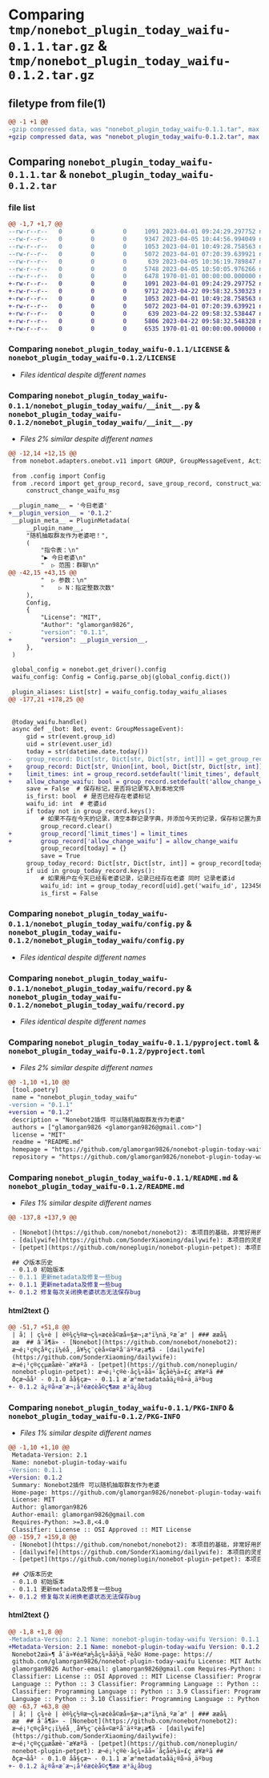 # Comparing `tmp/nonebot_plugin_today_waifu-0.1.1.tar.gz` & `tmp/nonebot_plugin_today_waifu-0.1.2.tar.gz`

## filetype from file(1)

```diff
@@ -1 +1 @@
-gzip compressed data, was "nonebot_plugin_today_waifu-0.1.1.tar", max compression
+gzip compressed data, was "nonebot_plugin_today_waifu-0.1.2.tar", max compression
```

## Comparing `nonebot_plugin_today_waifu-0.1.1.tar` & `nonebot_plugin_today_waifu-0.1.2.tar`

### file list

```diff
@@ -1,7 +1,7 @@
--rw-r--r--   0        0        0     1091 2023-04-01 09:24:29.297752 nonebot_plugin_today_waifu-0.1.1/LICENSE
--rw-r--r--   0        0        0     9347 2023-04-05 10:44:56.994049 nonebot_plugin_today_waifu-0.1.1/nonebot_plugin_today_waifu/__init__.py
--rw-r--r--   0        0        0     1053 2023-04-01 10:49:28.758563 nonebot_plugin_today_waifu-0.1.1/nonebot_plugin_today_waifu/config.py
--rw-r--r--   0        0        0     5072 2023-04-01 07:20:39.639921 nonebot_plugin_today_waifu-0.1.1/nonebot_plugin_today_waifu/record.py
--rw-r--r--   0        0        0      639 2023-04-05 10:36:19.789847 nonebot_plugin_today_waifu-0.1.1/pyproject.toml
--rw-r--r--   0        0        0     5748 2023-04-05 10:50:05.976266 nonebot_plugin_today_waifu-0.1.1/README.md
--rw-r--r--   0        0        0     6478 1970-01-01 00:00:00.000000 nonebot_plugin_today_waifu-0.1.1/PKG-INFO
+-rw-r--r--   0        0        0     1091 2023-04-01 09:24:29.297752 nonebot_plugin_today_waifu-0.1.2/LICENSE
+-rw-r--r--   0        0        0     9712 2023-04-22 09:58:32.530323 nonebot_plugin_today_waifu-0.1.2/nonebot_plugin_today_waifu/__init__.py
+-rw-r--r--   0        0        0     1053 2023-04-01 10:49:28.758563 nonebot_plugin_today_waifu-0.1.2/nonebot_plugin_today_waifu/config.py
+-rw-r--r--   0        0        0     5072 2023-04-01 07:20:39.639921 nonebot_plugin_today_waifu-0.1.2/nonebot_plugin_today_waifu/record.py
+-rw-r--r--   0        0        0      639 2023-04-22 09:58:32.538447 nonebot_plugin_today_waifu-0.1.2/pyproject.toml
+-rw-r--r--   0        0        0     5806 2023-04-22 09:58:32.548328 nonebot_plugin_today_waifu-0.1.2/README.md
+-rw-r--r--   0        0        0     6535 1970-01-01 00:00:00.000000 nonebot_plugin_today_waifu-0.1.2/PKG-INFO
```

### Comparing `nonebot_plugin_today_waifu-0.1.1/LICENSE` & `nonebot_plugin_today_waifu-0.1.2/LICENSE`

 * *Files identical despite different names*

### Comparing `nonebot_plugin_today_waifu-0.1.1/nonebot_plugin_today_waifu/__init__.py` & `nonebot_plugin_today_waifu-0.1.2/nonebot_plugin_today_waifu/__init__.py`

 * *Files 2% similar despite different names*

```diff
@@ -12,14 +12,15 @@
 from nonebot.adapters.onebot.v11 import GROUP, GroupMessageEvent, ActionFailed, Message
 
 from .config import Config
 from .record import get_group_record, save_group_record, construct_waifu_msg, clear_group_record, \
     construct_change_waifu_msg
 
 __plugin_name__ = '今日老婆'
+__plugin_version__ = '0.1.2'
 __plugin_meta__ = PluginMetadata(
     __plugin_name__,
     "随机抽取群友作为老婆吧！",
     (
         "指令表：\n"
         "▶ 今日老婆\n"
         "  ▷ 范围：群聊\n"
@@ -42,15 +43,15 @@
         "  ▷ 参数：\n"
         "    ▷ N：指定整数次数"
     ),
     Config,
     {
         "License": "MIT",
         "Author": "glamorgan9826",
-        "version": "0.1.1",
+        "version": __plugin_version__,
     },
 )
 
 global_config = nonebot.get_driver().config
 waifu_config: Config = Config.parse_obj(global_config.dict())
 
 plugin_aliases: List[str] = waifu_config.today_waifu_aliases
@@ -177,21 +178,25 @@
 
 
 @today_waifu.handle()
 async def _(bot: Bot, event: GroupMessageEvent):
     gid = str(event.group_id)
     uid = str(event.user_id)
     today = str(datetime.date.today())
-    group_record: Dict[str, Dict[str, Dict[str, int]]] = get_group_record(gid)  # 获取本群记录字典
+    group_record: Dict[str, Union[int, bool, Dict[str, Dict[str, int]]]] = get_group_record(gid)  # 获取本群记录字典
+    limit_times: int = group_record.setdefault('limit_times', default_limit_times)
+    allow_change_waifu: bool = group_record.setdefault('allow_change_waifu', default_allow_change_waifu)
     save = False  # 保存标记，是否将记录写入到本地文件
     is_first: bool  # 是否已经存在老婆标记
     waifu_id: int  # 老婆id
     if today not in group_record.keys():
         # 如果不存在今天的记录，清空本群记录字典，并添加今天的记录，保存标记置为真
         group_record.clear()
+        group_record['limit_times'] = limit_times
+        group_record['allow_change_waifu'] = allow_change_waifu
         group_record[today] = {}
         save = True
     group_today_record: Dict[str, Dict[str, int]] = group_record[today]  # 获取本群今日字典
     if uid in group_today_record.keys():
         # 如果用户在今天已经有老婆记录，记录已经存在老婆 同时 记录老婆id
         waifu_id: int = group_today_record[uid].get('waifu_id', 1234567)
         is_first = False
```

### Comparing `nonebot_plugin_today_waifu-0.1.1/nonebot_plugin_today_waifu/config.py` & `nonebot_plugin_today_waifu-0.1.2/nonebot_plugin_today_waifu/config.py`

 * *Files identical despite different names*

### Comparing `nonebot_plugin_today_waifu-0.1.1/nonebot_plugin_today_waifu/record.py` & `nonebot_plugin_today_waifu-0.1.2/nonebot_plugin_today_waifu/record.py`

 * *Files identical despite different names*

### Comparing `nonebot_plugin_today_waifu-0.1.1/pyproject.toml` & `nonebot_plugin_today_waifu-0.1.2/pyproject.toml`

 * *Files 2% similar despite different names*

```diff
@@ -1,10 +1,10 @@
 [tool.poetry]
 name = "nonebot_plugin_today_waifu"
-version = "0.1.1"
+version = "0.1.2"
 description = "Nonebot2插件 可以随机抽取群友作为老婆"
 authors = ["glamorgan9826 <glamorgan9826@gmail.com>"]
 license = "MIT"
 readme = "README.md"
 homepage = "https://github.com/glamorgan9826/nonebot-plugin-today-waifu"
 repository = "https://github.com/glamorgan9826/nonebot-plugin-today-waifu"
```

### Comparing `nonebot_plugin_today_waifu-0.1.1/README.md` & `nonebot_plugin_today_waifu-0.1.2/README.md`

 * *Files 1% similar despite different names*

```diff
@@ -137,8 +137,9 @@
 
 - [Nonebot](https://github.com/nonebot/nonebot2): 本项目的基础，非常好用的聊天机器人框架。
 - [dailywife](https://github.com/SonderXiaoming/dailywife): 本项目的灵感及思路来源。
 - [petpet](https://github.com/noneplugin/nonebot-plugin-petpet): 本项目获取群友头像的功能代码来源。
 
 ## 📋版本历史
 - 0.1.0 初始版本
-- 0.1.1 更新metadata及修复一些bug
+- 0.1.1 更新metadata及修复一些bug
+- 0.1.2 修复每次关闭换老婆状态无法保存bug
```

#### html2text {}

```diff
@@ -51,7 +51,8 @@
 | å¦ | ç¾¤è | è®¾ç½®æ¬ç¾¤æ¢èå©æå¤§æ¬¡æ°ï¼nä¸ºæ´æ° | ### ææå¾
 ææ  ## â¨å¶ä» - [Nonebot](https://github.com/nonebot/nonebot2):
 æ¬é¡¹ç®çåºç¡ï¼éå¸¸å¥½ç¨çèå¤©æºå¨äººæ¡æ¶ã - [dailywife]
 (https://github.com/SonderXiaoming/dailywife):
 æ¬é¡¹ç®ççµæåæè·¯æ¥æºã - [petpet](https://github.com/noneplugin/
 nonebot-plugin-petpet): æ¬é¡¹ç®è·åç¾¤åå¤´åçåè½ä»£ç æ¥æºã ##
 ðçæ¬åå² - 0.1.0 åå§çæ¬ - 0.1.1 æ´æ°metadataåä¿®å¤ä¸äºbug
+- 0.1.2 ä¿®å¤æ¯æ¬¡å³é­æ¢èå©ç¶ææ æ³ä¿å­bug
```

### Comparing `nonebot_plugin_today_waifu-0.1.1/PKG-INFO` & `nonebot_plugin_today_waifu-0.1.2/PKG-INFO`

 * *Files 1% similar despite different names*

```diff
@@ -1,10 +1,10 @@
 Metadata-Version: 2.1
 Name: nonebot-plugin-today-waifu
-Version: 0.1.1
+Version: 0.1.2
 Summary: Nonebot2插件 可以随机抽取群友作为老婆
 Home-page: https://github.com/glamorgan9826/nonebot-plugin-today-waifu
 License: MIT
 Author: glamorgan9826
 Author-email: glamorgan9826@gmail.com
 Requires-Python: >=3.8,<4.0
 Classifier: License :: OSI Approved :: MIT License
@@ -159,7 +159,8 @@
 - [Nonebot](https://github.com/nonebot/nonebot2): 本项目的基础，非常好用的聊天机器人框架。
 - [dailywife](https://github.com/SonderXiaoming/dailywife): 本项目的灵感及思路来源。
 - [petpet](https://github.com/noneplugin/nonebot-plugin-petpet): 本项目获取群友头像的功能代码来源。
 
 ## 📋版本历史
 - 0.1.0 初始版本
 - 0.1.1 更新metadata及修复一些bug
+- 0.1.2 修复每次关闭换老婆状态无法保存bug
```

#### html2text {}

```diff
@@ -1,8 +1,8 @@
-Metadata-Version: 2.1 Name: nonebot-plugin-today-waifu Version: 0.1.1 Summary:
+Metadata-Version: 2.1 Name: nonebot-plugin-today-waifu Version: 0.1.2 Summary:
 Nonebot2æä»¶ å¯ä»¥éæºæ½åç¾¤åä½ä¸ºèå© Home-page: https://
 github.com/glamorgan9826/nonebot-plugin-today-waifu License: MIT Author:
 glamorgan9826 Author-email: glamorgan9826@gmail.com Requires-Python: >=3.8,<4.0
 Classifier: License :: OSI Approved :: MIT License Classifier: Programming
 Language :: Python :: 3 Classifier: Programming Language :: Python :: 3.8
 Classifier: Programming Language :: Python :: 3.9 Classifier: Programming
 Language :: Python :: 3.10 Classifier: Programming Language :: Python :: 3.11
@@ -63,7 +63,8 @@
 | å¦ | ç¾¤è | è®¾ç½®æ¬ç¾¤æ¢èå©æå¤§æ¬¡æ°ï¼nä¸ºæ´æ° | ### ææå¾
 ææ  ## â¨å¶ä» - [Nonebot](https://github.com/nonebot/nonebot2):
 æ¬é¡¹ç®çåºç¡ï¼éå¸¸å¥½ç¨çèå¤©æºå¨äººæ¡æ¶ã - [dailywife]
 (https://github.com/SonderXiaoming/dailywife):
 æ¬é¡¹ç®ççµæåæè·¯æ¥æºã - [petpet](https://github.com/noneplugin/
 nonebot-plugin-petpet): æ¬é¡¹ç®è·åç¾¤åå¤´åçåè½ä»£ç æ¥æºã ##
 ðçæ¬åå² - 0.1.0 åå§çæ¬ - 0.1.1 æ´æ°metadataåä¿®å¤ä¸äºbug
+- 0.1.2 ä¿®å¤æ¯æ¬¡å³é­æ¢èå©ç¶ææ æ³ä¿å­bug
```

